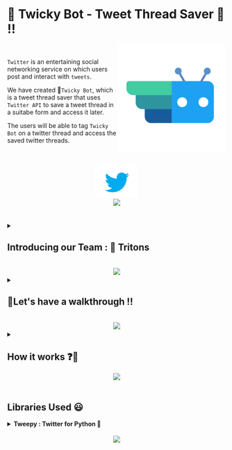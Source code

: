 <h1><b>🤖 Twicky Bot - Tweet Thread Saver 👋 !!</h1></b>

<p>
   <img src="img/Twicky.png" | width = 250 align="right"> <br> 
</p>



`Twitter` is an entertaining social networking service on which users post and interact with `tweets`. <br>

We have created 🤖`Twicky Bot`, which is a tweet thread saver that uses `Twitter API` to save a tweet thread in a suitabe form and access it later. <br>

The users will be able to tag `Twicky Bot` on a twitter thread and access the saved twitter threads. <br>
<br>
<br>

<div align = "center">
  <img src="img/Twitter.png" | width = 100 align="centre"><br>
   <img src="https://i.giphy.com/media/wH4eTUxNxlK9sETgHB/giphy.webp" | width = 200>
</div>


<br>
<br>


<details><summary><h2><b>Introducing our Team : 🔱 Tritons</b></h2></summary>
<p> <div align = "center">
    <h3>  </h3>
    <img src='img/Riya.png' width=250px> &nbsp <br>  <li><a href = 'https://github.com/RiyaMathew-11'><h3><b>👩 Riya Mathew</h3></b></a></li> 
    <img src='img/Sanna.png' width=250px> <br> <li><a href = 'https://github.com/SannaPramod'><h3><b>👩 Sanna Pramod</h3></b></a></li>
    <img src='img/Vaisakh.png' width=250px> <br> <li><a href = 'https://github.com/Vaisakh-RS'><h3><b>👦 Vaisakh R S</h3></b></a></li> <br>
    <h2><b>Team ID</b></h2> <br>
    <h4>BFH/rec1wKj19ULP9eun/2021
        
</p>    
</details>
<br>

<div align = "center">
<img src="https://media.giphy.com/media/eLXQdcsdXPOz25XrkS/giphy.gif" | width = 100 align="centre">
</div>


<details><summary><h2><b>🎥Let's have a walkthrough !!</h2></b></summary> <br>

Checkout the link for our walkthrough.
</details>
<br>
<div align = "center">
<img src="https://media.giphy.com/media/bCDVw5ObalQUwXoeRt/giphy.gif" | width = 100 align="centre">
</div>


<details><summary><h2><b>How it works ❓🤔</h2></b></summary> <br>

🤖 `Twicky` is a very user-friendly bot and can be used to `save` tweet threads which can be easily accessed from your Twitter dm whenever you want. <br>


<b>Step 1 :</b> Open your twitter account and make sure that your DM settings under 🔐 privacy and security has been changed to `"any user can send messages to your DM"` (even if they are not following you). <br>

<b>Step 2 :</b> Tag 🤖 `@BotTwicky` after typing your desired message or as a reply to anyone's tweet anywhere. And most importantly, ⚠️don't forget to type `save` or `shot` after tagging Twicky.

<b>Step 3 :</b> Go to your DM and check your message requests. The parent tweet will be shown first along with the whole message thread, if any.


<b>Voila 🔥🔥 Your tweets have been saved in your DM !!</b>

</details>
<div align = "center">
<img src="https://media.giphy.com/media/l30avkP4wjkcbZEukh/giphy.gif" | width = 100 align="centre">
</div>
<br>

<h2><b>Libraries Used 😃</h2></b> 
<details><summary><b>Tweepy : Twitter for Python 🐍</b></summary> <br>
Tweepy is an open source Python package that gives you a very convenient way to access the Twitter API with Python. 
<br>

Tweepy is great for simple automation and creating twitter bots !!
</details>

<br>
<div align = "center">
<img src="https://media.giphy.com/media/LMt9638dO8dftAjtco/giphy.gif" | width = 100 align="center">
</div>
<br>





   

